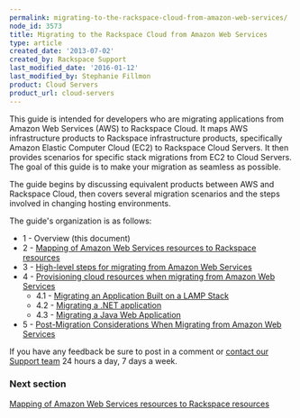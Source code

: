 ```yaml
---
permalink: migrating-to-the-rackspace-cloud-from-amazon-web-services/
node_id: 3573
title: Migrating to the Rackspace Cloud from Amazon Web Services
type: article
created_date: '2013-07-02'
created_by: Rackspace Support
last_modified_date: '2016-01-12'
last_modified_by: Stephanie Fillmon
product: Cloud Servers
product_url: cloud-servers
---
```


This guide is intended for developers who are migrating applications
from Amazon Web Services (AWS) to Rackspace Cloud. It maps AWS
infrastructure products to Rackspace infrastructure products,
specifically Amazon Elastic Computer Cloud (EC2) to Rackspace Cloud
Servers. It then provides scenarios for specific stack migrations from
EC2 to Cloud Servers. The goal of this guide is to make your migration
as seamless as possible.

The guide begins by discussing equivalent products between AWS and
Rackspace Cloud, then covers several migration scenarios and the steps
involved in changing hosting environments.

The guide's organization is as follows:

-   1 - Overview (this document)
-   2 - [Mapping of Amazon Web Services resources to Rackspace resources](/how-to/mapping-of-amazon-web-services-resources-to-rackspace-resources)
-   3 - [High-level steps for migrating from Amazon Web Services](/how-to/high-level-steps-for-migrating-from-amazon-web-services)
-   4 - [Provisioning cloud resources when migrating from Amazon Web Services](/how-to/provisioning-cloud-resources-when-migrating-from-amazon-web-services)
    -   4.1 - [Migrating an Application Built on a LAMP Stack](/how-to/migrating-an-application-built-on-a-lamp-stack-from-amazon-web-services)
    -   4.2 - [Migrating a .NET application](/how-to/migrating-a-net-application-from-amazon-web-services)
    -   4.3 - [Migrating a Java Web Application](/how-to/migrating-a-java-web-application-from-amazon-web-services)
-   5 - [Post-Migration Considerations When Migrating from Amazon Web Services](/how-to/post-migration-considerations-when-migrating-from-amazon-web-services)

If you have any feedback be sure to post in a comment or [contact our Support team](/how-to/support) 24
hours a day, 7 days a week.

### Next section

[Mapping of Amazon Web Services resources to Rackspace resources](/how-to/mapping-of-amazon-web-services-resources-to-rackspace-resources)
